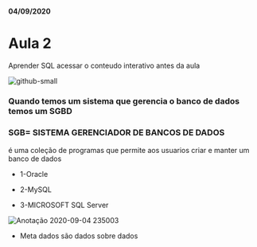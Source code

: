 #### 04/09/2020

# Aula 2

Aprender SQL
acessar o conteudo interativo antes da aula



 ![github-small](https://user-images.githubusercontent.com/61218420/92293734-2d747e80-eefc-11ea-8d6f-459110114990.jpg)

### Quando temos um sistema que gerencia o banco de dados temos um  SGBD

### SGB= SISTEMA GERENCIADOR DE BANCOS DE DADOS
é uma coleção de programas que permite aos usuarios criar e manter um banco de dados

- 1-Oracle

- 2-MySQL

- 3-MICROSOFT SQL Server


![Anotação 2020-09-04 235003](https://user-images.githubusercontent.com/61218420/92296275-69faa700-ef09-11ea-8add-151671f3dfcd.jpg)

- Meta dados são dados sobre dados

